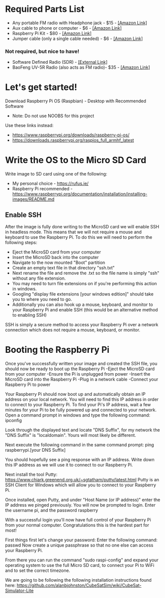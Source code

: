 # Required Parts List
* Any portable FM radio with Headphone jack - $15 - [[Amazon Link]](https://www.amazon.com/Personal-Portable-VR-robot-Rechargeable-Earphone/dp/B07YJBTSWY/ref=sr_1_10?dchild=1&keywords=small+fm+radio&qid=1595532866&s=electronics&sr=1-10)
* Aux cable to phone or computer - $6 - [[Amazon Link]](https://www.amazon.com/AmazonBasics-Stereo-Audio-Cable-Meters/dp/B00NO73MUQ/ref=sr_1_5?dchild=1&keywords=aux+cable&qid=1595532898&s=electronics&sr=1-5)
* Raspberry Pi Kit - $80 - [[Amazon Link]](https://www.amazon.com/CanaKit-Raspberry-Starter-Premium-Black/dp/B07BCC8PK7/ref=sr_1_4?dchild=1&keywords=raspberry+pi+3b%2B+kit&qid=1595531028&sr=8-4)
* Jumper cable (only a single cable needed) - $6 - [[Amazon Link]](https://www.amazon.com/EDGELEC-Breadboard-Optional-Assorted-Multicolored/dp/B07GD2BWPY/ref=sr_1_5?dchild=1&keywords=arduino+wire&qid=1595531219&sr=8-5)


### Not required, but nice to have!
* Software Defined Radio (SDR) - [[External Link]](https://www.rtl-sdr.com/buy-rtl-sdr-dvb-t-dongles/)
* BaoFeng UV-5R Radio (also acts as FM radio)- $35 - [[Amazon Link]](https://www.amazon.com/dp/B08D9HSQ2C/ref=twister_B01GW7YJTC?_encoding=UTF8&psc=1)



# Let's get started!
Download Raspberry Pi OS (Raspbian) - Desktop with Recommended Software
* Note: Do not use NOOBS for this project

Use these links instead:
* https://www.raspberrypi.org/downloads/raspberry-pi-os/
* https://downloads.raspberrypi.org/raspios_full_armhf_latest

# Write the OS to the Micro SD Card
Write image to SD card using one of the following:
* My personal choice - https://rufus.ie/
* Raspberry Pi recommended - https://www.raspberrypi.org/documentation/installation/installing-images/README.md

## Enable SSH
After the image is fully done writing to the MicroSD card we will enable SSH in headless mode. This means that we will not require a mouse and keyboard to use the Raspberry Pi. To do this we will need to perform the following steps:
* Eject the MicroSD card from your computer
* Insert the MicroSD back into the computer
* Navigate to the now mounted "Boot" partition
* Create an empty text file in that directory "ssh.txt"
* Next rename the file and remove the .txt so the file name is simply "ssh" without any file extension.
* You may need to turn file extensions on if you're performing this action in windows.
* Googling "display file extensions [your windows edition]" should take you to where you need to go.
* Additionally you can also hook up a mouse, keyboard, and monitor to your Raspberry Pi and enable SSH (this would be an alternative method to enabling SSH)

SSH is simply a secure method to access your Raspberry Pi over a network connection which does not require a mouse, keyboard, or monitor.

# Booting the Raspberry Pi
Once you've successfully written your image and created the SSH file, you should now be ready to boot up the Raspberry Pi
-Eject the MicroSD card from your computer
-Ensure the Pi is unplugged from power
-Insert the MicroSD card into the Raspberry Pi 
-Plug in a network cable
-Connect your Raspberry Pi to power

Your Raspberry Pi should now boot up and automatically obtain an IP address on your local network. You will need to find this IP address in order to connect to your Raspberry Pi.
To find your Pi's IP address, wait a few minutes for your Pi to be fully powered up and connected to your network.
Open a command prompt in windows and type the following command:
ipconfig

Look through the displayed text and locate "DNS Suffix", for my network the "DNS Suffix" is "localdomain". Yours will most likely be different.

Next execute the following command in the same command prompt:
ping raspberrypi.[your DNS Suffix] 

You should hopefully see a ping response with an IP address. Write down this IP address as we will use it to connect to our Raspberry Pi.

Next install the tool Putty: https://www.chiark.greenend.org.uk/~sgtatham/putty/latest.html
Putty is an SSH Client for Windows which will allow you to connect to your Raspberry Pi.

Once installed, open Putty, and under "Host Name (or IP address)" enter the IP address we pinged previously. You will now be prompted to login. Enter the username pi, and the password raspberry

With a successful login you'll now have full control of your Raspberry Pi from your normal computer. Congratulations this is the hardest part for most!

First things first let's change your password:
Enter the following command: passwd
Now create a unique passphrase so that no one else can access your Raspberry Pi.

From there you can run the command "sudo raspi-config" and expand your operating system to use the full Micro SD card, to connect your Pi to WiFi and to set the correct timezone.


We are going to be following the following installation instructions found here:
https://github.com/alanbjohnston/CubeSatSim/wiki/CubeSat-Simulator-Lite

